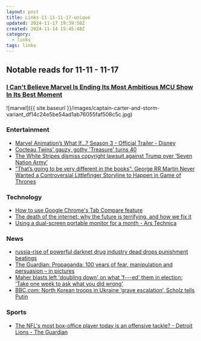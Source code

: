 ```yaml
---
layout: post
title: Links-11-11-11-17-unique
updated: 2024-11-17 19:39:50Z
created: 2024-11-14 15:45:48Z
category:
  - links
tags: links
---
```


## Notable reads for 11-11 - 11-17
### [I Can't Believe Marvel Is Ending Its Most Ambitious MCU Show In Its Best Moment](https://screenrant.com/marvel-mcu-show-ending-what-if/)
![marvel]({{ site.baseurl }}/images/captain-carter-and-storm-variant_df14c24e5be54ad1ab76055faf508c5c.jpg)


### Entertainment
- [Marvel Animation’s What If…? Season 3 - Official Trailer - Disney](https://youtu.be/umiKiW4En9g?si=EEHYXl8QO1Iul61d)
- [Cocteau Twins' gauzy, gothy 'Treasure' turns 40](https://www.brooklynvegan.com/cocteau-twins-gauzy-gothy-treasure-turns-40)
- [The White Stripes dismiss copyright lawsuit against Trump over ‘Seven Nation Army’](https://www.metrotimes.com/news/the-white-stripes-dismiss-copyright-lawsuit-against-trump-over-seven-nation-army-37831791)
- [“That’s going to be very different in the books”: George RR Martin Never Wanted a Controversial Littlefinger Storyline to Happen in Game of Thrones](https://search.app?link=https%3A%2F%2Ffandomwire.com%2Fthats-going-to-be-very-different-in-the-books-george-rr-martin-never-wanted-a-controversial-littlefinger-storyline-to-happen-in-game-of-thrones%2F&utm_campaign=aga&utm_source=agsadl2%2Csh%2Fx%2Fgs%2Fm2%2F4)   
### Technology
- [How to use Google Chrome's Tab Compare feature](https://search.app?link=https%3A%2F%2Fwww.androidpolice.com%2Fhow-to-google-chrome-tab-compare%2F&utm_campaign=aga&utm_source=agsadl2%2Csh%2Fx%2Fgs%2Fm2%2F4)
- [The death of the internet: why the future is terrifying, and how we fix it](https://www.techradar.com/computing/internet/the-death-of-the-internet-why-the-future-is-terrifying-and-how-we-fix-it)
- [Using a dual-screen portable monitor for a month - Ars Technica](https://arstechnica.com/gadgets/2024/11/after-working-with-a-dual-screen-portable-monitor-for-a-month-im-a-believer/)
### News
- [russia-rise of powerful darknet drug industry dead drops punishment beatings](https://www.theguardian.com/world/2024/nov/14/russia-rise-of-powerful-darknet-drug-industry-dead-drops-punishment-beatings?CMP=share_btn_url)
- [The Guardian: Propaganda: 100 years of fear, manipulation and persuasion – in pictures](https://www.theguardian.com/artanddesign/gallery/2024/nov/12/propaganda-100-years-of-fear-manipulation-and-persuasion-in-pictures) 
- [Maher blasts left 'doubling down' on what 'f---ed' them in election: 'Take one week to ask what you did wrong'
](https://www.foxnews.com/media/maher-blasts-left-doubling-down-what-f-ed-them-election-take-one-week-ask-what-you-did-wrong)
- [BBC.com: North Korean troops in Ukraine ‘grave escalation’, Scholz tells Putin
](https://www.bbc.com/news/articles/c75lxypz7wqo)
### Sports
- [The NFL's most box-office player today is an offensive tackle? - Detroit Lions - The Guardian](https://search.app?link=https%3A%2F%2Fwww.theguardian.com%2Fsport%2F2024%2Fnov%2F14%2Fpenei-sewell-nfl-best-player-detroit-lions&utm_campaign=aga&utm_source=agsadl2%2Csh%2Fx%2Fgs%2Fm2%2F4)